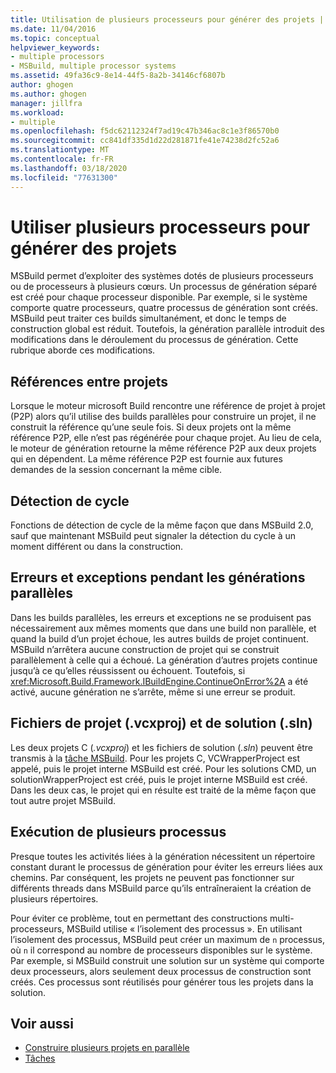 ```yaml
---
title: Utilisation de plusieurs processeurs pour générer des projets | Microsoft Docs
ms.date: 11/04/2016
ms.topic: conceptual
helpviewer_keywords:
- multiple processors
- MSBuild, multiple processor systems
ms.assetid: 49fa36c9-8e14-44f5-8a2b-34146cf6807b
author: ghogen
ms.author: ghogen
manager: jillfra
ms.workload:
- multiple
ms.openlocfilehash: f5dc62112324f7ad19c47b346ac8c1e3f86570b0
ms.sourcegitcommit: cc841df335d1d22d281871fe41e74238d2fc52a6
ms.translationtype: MT
ms.contentlocale: fr-FR
ms.lasthandoff: 03/18/2020
ms.locfileid: "77631300"
---
```

# <a name="use-multiple-processors-to-build-projects"></a>Utiliser plusieurs processeurs pour générer des projets

MSBuild permet d’exploiter des systèmes dotés de plusieurs processeurs ou de processeurs à plusieurs cœurs. Un processus de génération séparé est créé pour chaque processeur disponible. Par exemple, si le système comporte quatre processeurs, quatre processus de génération sont créés. MSBuild peut traiter ces builds simultanément, et donc le temps de construction global est réduit. Toutefois, la génération parallèle introduit des modifications dans le déroulement du processus de génération. Cette rubrique aborde ces modifications.

## <a name="project-to-project-references"></a>Références entre projets

 Lorsque le moteur microsoft Build rencontre une référence de projet à projet (P2P) alors qu’il utilise des builds parallèles pour construire un projet, il ne construit la référence qu’une seule fois. Si deux projets ont la même référence P2P, elle n’est pas régénérée pour chaque projet. Au lieu de cela, le moteur de génération retourne la même référence P2P aux deux projets qui en dépendent. La même référence P2P est fournie aux futures demandes de la session concernant la même cible.

## <a name="cycle-detection"></a>Détection de cycle

 Fonctions de détection de cycle de la même façon que dans MSBuild 2.0, sauf que maintenant MSBuild peut signaler la détection du cycle à un moment différent ou dans la construction.

## <a name="errors-and-exceptions-during-parallel-builds"></a>Erreurs et exceptions pendant les générations parallèles

 Dans les builds parallèles, les erreurs et exceptions ne se produisent pas nécessairement aux mêmes moments que dans une build non parallèle, et quand la build d’un projet échoue, les autres builds de projet continuent. MSBuild n’arrêtera aucune construction de projet qui se construit parallèlement à celle qui a échoué. La génération d’autres projets continue jusqu’à ce qu’elles réussissent ou échouent. Toutefois, si <xref:Microsoft.Build.Framework.IBuildEngine.ContinueOnError%2A> a été activé, aucune génération ne s’arrête, même si une erreur se produit.

## <a name="c-project-vcxproj-and-solution-sln-files"></a>Fichiers de projet (.vcxproj) et de solution (.sln)

 Les deux projets C (*.vcxproj*) et les fichiers de solution (*.sln*) peuvent être transmis à la [tâche MSBuild](../msbuild/msbuild-task.md). Pour les projets C, VCWrapperProject est appelé, puis le projet interne MSBuild est créé. Pour les solutions CMD, un solutionWrapperProject est créé, puis le projet interne MSBuild est créé. Dans les deux cas, le projet qui en résulte est traité de la même façon que tout autre projet MSBuild.

## <a name="multi-process-execution"></a>Exécution de plusieurs processus

 Presque toutes les activités liées à la génération nécessitent un répertoire constant durant le processus de génération pour éviter les erreurs liées aux chemins. Par conséquent, les projets ne peuvent pas fonctionner sur différents threads dans MSBuild parce qu’ils entraîneraient la création de plusieurs répertoires.

 Pour éviter ce problème, tout en permettant des constructions multi-processeurs, MSBuild utilise « l’isolement des processus ». En utilisant l’isolement des processus, MSBuild peut créer un maximum de `n` processus, où `n` il correspond au nombre de processeurs disponibles sur le système. Par exemple, si MSBuild construit une solution sur un système qui comporte deux processeurs, alors seulement deux processus de construction sont créés. Ces processus sont réutilisés pour générer tous les projets dans la solution.

## <a name="see-also"></a>Voir aussi

- [Construire plusieurs projets en parallèle](../msbuild/building-multiple-projects-in-parallel-with-msbuild.md)
- [Tâches](../msbuild/msbuild-tasks.md)
